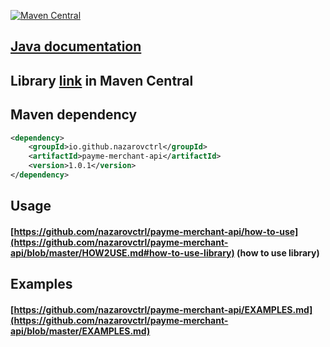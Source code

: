 [![Maven Central](https://maven-badges.herokuapp.com/maven-central/io.github.nazarovctrl/payme-merchant-api/badge.svg)](https://mvnrepository.com/artifact/io.github.nazarovctrl/payme-merchant-api)

## [Java documentation](https://javadoc.io/doc/io.github.nazarovctrl/payme-merchant-api/1.0.1)
## Library [link](https://central.sonatype.com/artifact/io.github.nazarovctrl/payme-merchant-api/1.0.1-beta) in Maven Central
## Maven dependency

```xml
<dependency>
    <groupId>io.github.nazarovctrl</groupId>
    <artifactId>payme-merchant-api</artifactId>
    <version>1.0.1</version>
</dependency>
```
## Usage
#### [https://github.com/nazarovctrl/payme-merchant-api/how-to-use](https://github.com/nazarovctrl/payme-merchant-api/blob/master/HOW2USE.md#how-to-use-library) (how to use library)

## Examples
#### [https://github.com/nazarovctrl/payme-merchant-api/EXAMPLES.md](https://github.com/nazarovctrl/payme-merchant-api/blob/master/EXAMPLES.md)
